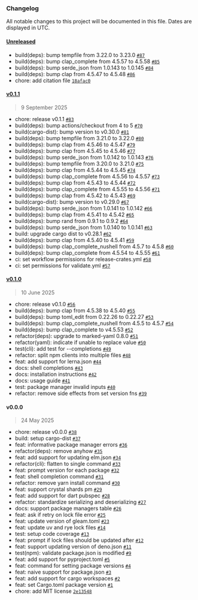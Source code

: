 ### Changelog

All notable changes to this project will be documented in this file. Dates are displayed in UTC.

#### [Unreleased](https://github.com/hougesen/opad/compare/v0.1.1...HEAD)

- build(deps): bump tempfile from 3.22.0 to 3.23.0 [`#87`](https://github.com/hougesen/opad/pull/87)
- build(deps): bump clap_complete from 4.5.57 to 4.5.58 [`#85`](https://github.com/hougesen/opad/pull/85)
- build(deps): bump serde_json from 1.0.143 to 1.0.145 [`#84`](https://github.com/hougesen/opad/pull/84)
- build(deps): bump clap from 4.5.47 to 4.5.48 [`#86`](https://github.com/hougesen/opad/pull/86)
- chore: add citation file [`18afac0`](https://github.com/hougesen/opad/commit/18afac08fa511c2eed9c32515cd3f243c7c13fe7)

#### [v0.1.1](https://github.com/hougesen/opad/compare/v0.1.0...v0.1.1)

> 9 September 2025

- chore: release v0.1.1 [`#83`](https://github.com/hougesen/opad/pull/83)
- build(deps): bump actions/checkout from 4 to 5 [`#70`](https://github.com/hougesen/opad/pull/70)
- build(cargo-dist): bump version to v0.30.0 [`#81`](https://github.com/hougesen/opad/pull/81)
- build(deps): bump tempfile from 3.21.0 to 3.22.0 [`#80`](https://github.com/hougesen/opad/pull/80)
- build(deps): bump clap from 4.5.46 to 4.5.47 [`#79`](https://github.com/hougesen/opad/pull/79)
- build(deps): bump clap from 4.5.45 to 4.5.46 [`#77`](https://github.com/hougesen/opad/pull/77)
- build(deps): bump serde_json from 1.0.142 to 1.0.143 [`#76`](https://github.com/hougesen/opad/pull/76)
- build(deps): bump tempfile from 3.20.0 to 3.21.0 [`#75`](https://github.com/hougesen/opad/pull/75)
- build(deps): bump clap from 4.5.44 to 4.5.45 [`#74`](https://github.com/hougesen/opad/pull/74)
- build(deps): bump clap_complete from 4.5.56 to 4.5.57 [`#73`](https://github.com/hougesen/opad/pull/73)
- build(deps): bump clap from 4.5.43 to 4.5.44 [`#72`](https://github.com/hougesen/opad/pull/72)
- build(deps): bump clap_complete from 4.5.55 to 4.5.56 [`#71`](https://github.com/hougesen/opad/pull/71)
- build(deps): bump clap from 4.5.42 to 4.5.43 [`#69`](https://github.com/hougesen/opad/pull/69)
- build(cargo-dist): bump version to v0.29.0 [`#67`](https://github.com/hougesen/opad/pull/67)
- build(deps): bump serde_json from 1.0.141 to 1.0.142 [`#66`](https://github.com/hougesen/opad/pull/66)
- build(deps): bump clap from 4.5.41 to 4.5.42 [`#65`](https://github.com/hougesen/opad/pull/65)
- build(deps): bump rand from 0.9.1 to 0.9.2 [`#64`](https://github.com/hougesen/opad/pull/64)
- build(deps): bump serde_json from 1.0.140 to 1.0.141 [`#63`](https://github.com/hougesen/opad/pull/63)
- build: upgrade cargo dist to v0.28.1 [`#62`](https://github.com/hougesen/opad/pull/62)
- build(deps): bump clap from 4.5.40 to 4.5.41 [`#59`](https://github.com/hougesen/opad/pull/59)
- build(deps): bump clap_complete_nushell from 4.5.7 to 4.5.8 [`#60`](https://github.com/hougesen/opad/pull/60)
- build(deps): bump clap_complete from 4.5.54 to 4.5.55 [`#61`](https://github.com/hougesen/opad/pull/61)
- ci: set workflow permissions for release-crates.yml [`#58`](https://github.com/hougesen/opad/pull/58)
- ci: set permissions for validate.yml [`#57`](https://github.com/hougesen/opad/pull/57)

#### [v0.1.0](https://github.com/hougesen/opad/compare/v0.0.0...v0.1.0)

> 10 June 2025

- chore: release v0.1.0 [`#56`](https://github.com/hougesen/opad/pull/56)
- build(deps): bump clap from 4.5.38 to 4.5.40 [`#55`](https://github.com/hougesen/opad/pull/55)
- build(deps): bump toml_edit from 0.22.26 to 0.22.27 [`#53`](https://github.com/hougesen/opad/pull/53)
- build(deps): bump clap_complete_nushell from 4.5.5 to 4.5.7 [`#54`](https://github.com/hougesen/opad/pull/54)
- build(deps): bump clap_complete to v4.5.53 [`#52`](https://github.com/hougesen/opad/pull/52)
- refactor(deps): upgrade to marked-yaml 0.8.0 [`#51`](https://github.com/hougesen/opad/pull/51)
- refactor(yaml): indicate if unable to replace value [`#50`](https://github.com/hougesen/opad/pull/50)
- test(cli): add test for --completions [`#49`](https://github.com/hougesen/opad/pull/49)
- refactor: split npm clients into multiple files [`#48`](https://github.com/hougesen/opad/pull/48)
- feat: add support for lerna.json [`#44`](https://github.com/hougesen/opad/pull/44)
- docs: shell completions [`#43`](https://github.com/hougesen/opad/pull/43)
- docs: installation instructions [`#42`](https://github.com/hougesen/opad/pull/42)
- docs: usage guide [`#41`](https://github.com/hougesen/opad/pull/41)
- test: package manager invalid inputs [`#40`](https://github.com/hougesen/opad/pull/40)
- refactor: remove side effects from set version fns [`#39`](https://github.com/hougesen/opad/pull/39)

#### v0.0.0

> 24 May 2025

- chore: release v0.0.0 [`#38`](https://github.com/hougesen/opad/pull/38)
- build: setup cargo-dist [`#37`](https://github.com/hougesen/opad/pull/37)
- feat: informative package manager errors [`#36`](https://github.com/hougesen/opad/pull/36)
- refactor(deps): remove anyhow [`#35`](https://github.com/hougesen/opad/pull/35)
- feat: add support for updating elm.json [`#34`](https://github.com/hougesen/opad/pull/34)
- refactor(cli): flatten to single command [`#33`](https://github.com/hougesen/opad/pull/33)
- feat: prompt version for each package [`#32`](https://github.com/hougesen/opad/pull/32)
- feat: shell completion command [`#31`](https://github.com/hougesen/opad/pull/31)
- refactor: remove yarn install command [`#30`](https://github.com/hougesen/opad/pull/30)
- feat: support crystal shards pm [`#29`](https://github.com/hougesen/opad/pull/29)
- feat: add support for dart pubspec [`#28`](https://github.com/hougesen/opad/pull/28)
- refactor: standardize serializing and deserializing [`#27`](https://github.com/hougesen/opad/pull/27)
- docs: support package managers table [`#26`](https://github.com/hougesen/opad/pull/26)
- feat: ask if retry on lock file error [`#25`](https://github.com/hougesen/opad/pull/25)
- feat: update version of gleam.toml [`#23`](https://github.com/hougesen/opad/pull/23)
- feat: update uv and rye lock files [`#14`](https://github.com/hougesen/opad/pull/14)
- test: setup code coverage [`#13`](https://github.com/hougesen/opad/pull/13)
- feat: prompt if lock files should be updated after [`#12`](https://github.com/hougesen/opad/pull/12)
- feat: support updating version of deno.json [`#11`](https://github.com/hougesen/opad/pull/11)
- test(npm): validate package.json is modified [`#9`](https://github.com/hougesen/opad/pull/9)
- feat: add support for pyproject.toml [`#5`](https://github.com/hougesen/opad/pull/5)
- feat: command for setting package versions [`#4`](https://github.com/hougesen/opad/pull/4)
- feat: naive support for package.json [`#3`](https://github.com/hougesen/opad/pull/3)
- feat: add support for cargo workspaces [`#2`](https://github.com/hougesen/opad/pull/2)
- feat: set Cargo.toml package version [`#1`](https://github.com/hougesen/opad/pull/1)
- chore: add MIT license [`2e13548`](https://github.com/hougesen/opad/commit/2e135488b26dc50e6d90d362a06c3978933189d3)
